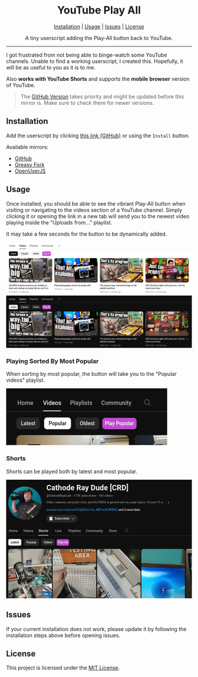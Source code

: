 <div align="center">
    <h1>YouTube Play All</h1>
    <a href="#installation">Installation</a> |
    <a href="#usage">Usage</a> |
    <a href="#issues">Issues</a> |
    <a href="#license">License</a>
    <p>
        A tiny userscript adding the Play-All button back to YouTube.
    </p>
</div>

---

I got frustrated from not being able to binge-watch some YouTube channels. Unable to find a working userscript, I created this. Hopefully, it will be as useful to you as it is to me.

Also **works with YouTube Shorts** and supports the **mobile browser** version of YouTube.

> The [GitHub Version](https://github.com/RobertWesner/YouTube-Play-All) takes priority and
> might be updated before this mirror is. Make sure to check there for newer versions.

## Installation

Add the userscript by clicking [this link (GitHub)](https://github.com/RobertWesner/YouTube-Play-All/raw/main/script.user.js)
or using the `Install` button.

Available mirrors:
- [GitHub](https://github.com/RobertWesner/YouTube-Play-All)
- [Greasy Fork](https://greasyfork.org/en/scripts/490557-youtube-play-all)
- [OpenUserJS](https://openuserjs.org/scripts/RobertWesner/YouTube_Play_All)

## Usage

Once installed, you should be able to see the vibrant Play-All button when visiting or navigating to the videos section of a YouTube channel.
Simply clicking it or opening the link in a new tab will send you to the newest video playing inside the "Uploads from..." playlist.

It may take a few seconds for the button to be dynamically added.

![screenshot.png](https://github.com/RobertWesner/YouTube-Play-All/raw/main/readme/screenshot.png)
![screenshot_dark.png](https://github.com/RobertWesner/YouTube-Play-All/raw/main/readme/screenshot_dark.png)

### Playing Sorted By Most Popular

When sorting by most popular, the button will take you to the "Popular videos" playlist.

![popular.png](https://github.com/RobertWesner/YouTube-Play-All/raw/main/readme/popular.png)


### Shorts

Shorts can be played both by latest and most popular.

![shorts.png](https://github.com/RobertWesner/YouTube-Play-All/raw/main/readme/shorts.png)


## Issues

If your current installation does not work, please update it by following the installation steps above before opening issues.

## License

This project is licensed under the [MIT License](https://github.com/RobertWesner/YouTube-Play-All/raw/main/LICENSE.txt).
